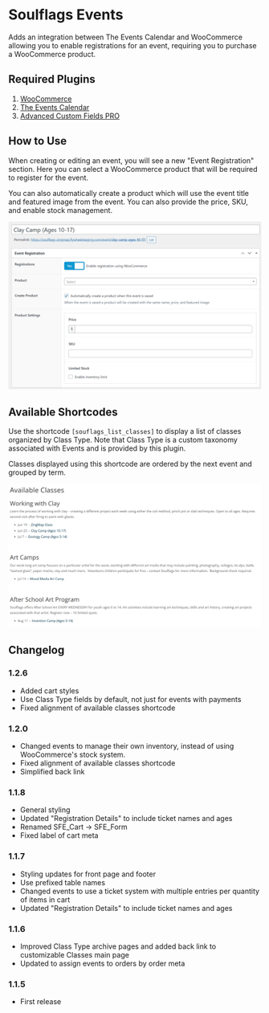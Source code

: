 # Soulflags Events

Adds an integration between The Events Calendar and WooCommerce allowing you to enable registrations for an event, requiring you to purchase a WooCommerce product.

## Required Plugins

1. [WooCommerce](https://wordpress.org/plugins/woocommerce/)
2. [The Events Calendar](https://wordpress.org/plugins/the-events-calendar/)
3. [Advanced Custom Fields PRO](https://www.advancedcustomfields.com/pro/)

## How to Use

When creating or editing an event, you will see a new "Event Registration" section. Here you can select a WooCommerce product that will be required to register for the event.

You can also automatically create a product which will use the event title and featured image from the event. You can also provide the price, SKU, and enable stock management.

![Event Registration Form with Create Product option selected](screenshot-1.png)

## Available Shortcodes

Use the shortcode `[souflags_list_classes]` to display a list of classes organized by Class Type.
Note that Class Type is a custom taxonomy associated with Events and is provided by this plugin.

Classes displayed using this shortcode are ordered by the next event and grouped by term.

![Events grouped by Class Type and sorted by Start Date using the shortcode](screenshot-2.png)

## Changelog

### 1.2.6
- Added cart styles
- Use Class Type fields by default, not just for events with payments
- Fixed alignment of available classes shortcode

### 1.2.0
- Changed events to manage their own inventory, instead of using WooCommerce's stock system.
- Fixed alignment of available classes shortcode
- Simplified back link

### 1.1.8
- General styling
- Updated "Registration Details" to include ticket names and ages
- Renamed SFE_Cart -> SFE_Form
- Fixed label of cart meta

### 1.1.7
- Styling updates for front page and footer
- Use prefixed table names
- Changed events to use a ticket system with multiple entries per quantity of items in cart
- Updated "Registration Details" to include ticket names and ages

### 1.1.6
- Improved Class Type archive pages and added back link to customizable Classes main page
- Updated to assign events to orders by order meta

### 1.1.5
- First release